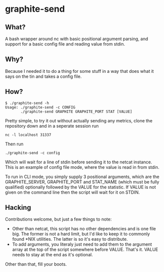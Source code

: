 graphite-send
=============

What?
-----
A bash wrapper around nc with basic positional argument parsing, and support for
a basic config file and reading value from stdin.

Why?
----
Because I needed it to do a thing for some stuff in a way that does what it says
on the tin and takes a config file.

How?
----
    $ ./graphite-send -h
    Usage: ./graphite-send -c CONFIG
           ./graphite-send GRAPHITE GRAPHITE_PORT STAT [VALUE]

Pretty simple, to try it out without actually sending any metrics, clone the
repository down and in a seperate session run

    nc -l localhost 31337

Then run

    ./graphite-send -c config

Which will wait for a line of stdin before sending it to the netcat instance.
This is an example of config file mode, where the value is read in from stdin.

To run in CLI mode, you simply supply 3 positional arguments, which are the
GRAPHITE_SERVER, GRAPHITE_PORT and STAT_NAME (which must be fully qualified)
optionally followed by the VALUE for the statistic. If VALUE is not given on the
command line then the script will wait for it on STDIN.

Hacking
-------

Contributions welcome, but just a few things to note:

  * Other than netcat, this script has no other dependencies and is one file
    big. The former is not a hard limit, but I'd like to keep it to commonly
    found *NIX utilities. The latter is so it's easy to distribute.
  * To add arguments, you literaly just need to add them to the argument array
    at the top of the script somewhere before VALUE. That's it. VALUE needs to
    stay at the end as it's optional.

Other than that, fill your boots.
